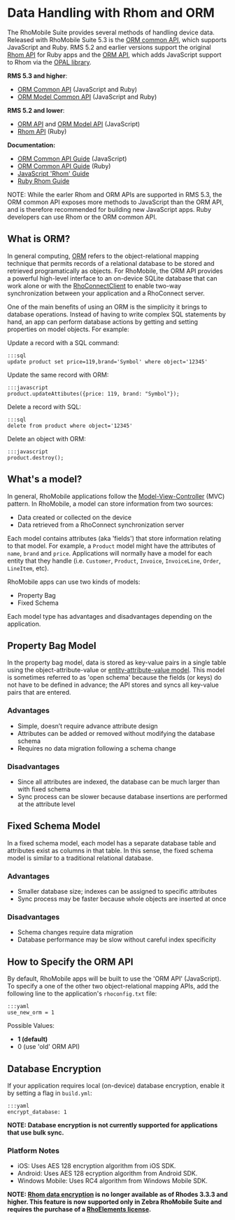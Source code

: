 # Data Handling with Rhom and ORM

The RhoMobile Suite provides several methods of handling device data. Released with RhoMobile Suite 5.3 is the [ORM common API](../api/NewORM), which supports JavaScript and Ruby. RMS 5.2 and earlier versions support the original [Rhom API](../api/rhom-api) for Ruby apps and the [ORM API](../api/Orm), which adds JavaScript support to Rhom via the [OPAL library](http://opalrb.org). 

**RMS 5.3 and higher**:

* [ORM Common API](../api/NewORM) (JavaScript and Ruby)
* [ORM Model Common API](../api/NewORMModel) (JavaScript and Ruby)

**RMS 5.2 and lower**:

* [ORM API](../api/Orm) and [ORM Model API](../api/OrmModel) (JavaScript)
* [Rhom API](../api/rhom-api) (Ruby)

**Documentation:**

* [ORM Common API Guide](newORM_js) (JavaScript)
* [ORM Common API Guide](newORM_ruby) (Ruby)
* [JavaScript 'Rhom' Guide](rhom_js)
* [Ruby Rhom Guide](rhom_ruby)

NOTE: While the earler Rhom and ORM APIs are supported in RMS 5.3, the ORM common API exposes more methods to JavaScript than the ORM API, and is therefore recommended for building new JavaScript apps. Ruby developers can use Rhom or the ORM common API. 

## What is ORM?
In general computing, [ORM](https://en.wikipedia.org/wiki/Object-relational_mapping) refers to the object-relational mapping technique that permits records of a relational database to be stored and retrieved programatically as objects. For RhoMobile, the ORM API provides a powerful high-level interface to an on-device SQLite database that can work alone or with the [RhoConnectClient](../api/RhoConnectClient) to enable two-way synchronization between your application and a RhoConnect server.

One of the main benefits of using an ORM is the simplicity it brings to database operations. Instead of having to write complex SQL statements by hand, an app can perform database actions by getting and setting properties on model objects. For example: 

Update a record with a SQL command:

    :::sql
    update product set price=119,brand='Symbol' where object='12345'

Update the same record with ORM:

    :::javascript
    product.updateAttibutes({price: 119, brand: "Symbol"});

Delete a record with SQL:

    :::sql
    delete from product where object='12345'

Delete an object with ORM:

    :::javascript
    product.destroy();

## What's a model?
In general, RhoMobile applications follow the [Model-View-Controller](http://en.wikipedia.org/wiki/Model%E2%80%93view%E2%80%93controller) (MVC) pattern. In RhoMobile, a model can store information from two sources: 

* Data created or collected on the device
* Data retrieved from a RhoConnect synchronization server

Each model contains attributes (aka 'fields') that store information relating to that model. For example, a `Product` model might have the attributes of `name`, `brand` and `price`. Applications will normally have a model for each entity that they handle (i.e. `Customer`, `Product`, `Invoice`, `InvoiceLine`, `Order`, `LineItem`, etc).

RhoMobile apps can use two kinds of models: 

* Property Bag
* Fixed Schema

Each model type has advantages and disadvantages depending on the application.

## Property Bag Model

In the property bag model, data is stored as key-value pairs in a single table using the object-attribute-value or [entity-attribute-value model](http://en.wikipedia.org/wiki/Entity-attribute-value_model). This model is sometimes referred to as 'open schema' because the fields (or keys) do not have to be defined in advance; the API stores and syncs all key-value pairs that are entered.

### Advantages
* Simple, doesn’t require advance attribute design 
* Attributes can be added or removed without modifying the database schema
* Requires no data migration following a schema change 

### Disadvantages
* Since all attributes are indexed, the database can be much larger than with fixed schema 
* Sync process can be slower because database insertions are performed at the attribute level

## Fixed Schema Model

In a fixed schema model, each model has a separate database table and attributes exist as columns in that table. In this sense, the fixed schema model is similar to a traditional relational database.

### Advantages
* Smaller database size; indexes can be assigned to specific attributes
* Sync process may be faster because whole objects are inserted at once

### Disadvantages
* Schema changes require data migration
* Database performance may be slow without careful index specificity

## How to Specify the ORM API
By default, RhoMobile apps will be built to use the 'ORM API' (JavaScript). To specify a one of the other two object-relational mapping APIs, add the following line to the application's `rhoconfig.txt` file: 

    :::yaml
    use_new_orm = 1  

Possible Values: 

* **1 (default)**
* 0 (use 'old' ORM API)

## Database Encryption

If your application requires local (on-device) database encryption, enable it by setting a flag in `build.yml`:

    :::yaml
    encrypt_database: 1

**NOTE: Database encryption is not currently supported for applications that use bulk sync.**

### Platform Notes
* iOS: Uses AES 128 encryption algorithm from iOS SDK.
* Android: Uses AES 128 ecryption algorithm from Android SDK.
* Windows Mobile: Uses RC4 algorithm from Windows Mobile SDK.


**NOTE: [Rhom data encryption](../../2.2.0/rhodes/rhom#database-encryption) is no longer available as of Rhodes 3.3.3 and higher. This feature is now supported only in Zebra RhoMobile Suite and requires the purchase of a [RhoElements license](licensing).**
